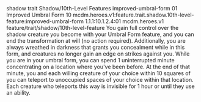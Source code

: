 <ability>
  <metadata>
    <class>shadow</class>
    <feature_type>trait</feature_type>
    <file_dpath>Shadow/10th-Level Features</file_dpath>
    <item_id>improved-umbral-form</item_id>
    <item_index>01</item_index>
    <item_name>Improved Umbral Form</item_name>
    <level>10</level>
    <scc>mcdm.heroes.v1:feature.trait.shadow.10th-level-feature:improved-umbral-form</scc>
    <scdc>1.1.1:10.1.2.4:01</scdc>
    <source>mcdm.heroes.v1</source>
    <type>feature/trait/shadow/10th-level-feature</type>
  </metadata>
  <effects>
    <effect type="mundane">You gain full control over the shadow creature you become with your Umbral Form feature, and you can end the transformation at will (no action required). Additionally, you are always wreathed in darkness that grants you concealment while in this form, and creatures no longer gain an edge on strikes against you.
While you are in your umbral form, you can spend 1 uninterrupted minute concentrating on a location where you&apos;ve been before. At the end of that minute, you and each willing creature of your choice within 10 squares of you can teleport to unoccupied spaces of your choice within that location. Each creature who teleports this way is invisible for 1 hour or until they use an ability.</effect>
  </effects>
</ability>
